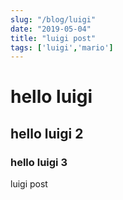 ```yaml
---
slug: "/blog/luigi"
date: "2019-05-04"
title: "luigi post"
tags: ['luigi','mario']
---
```


# hello luigi

## hello luigi 2

### hello luigi 3

luigi post
